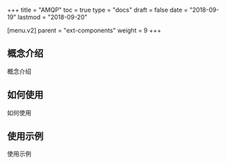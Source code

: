 +++
title = "AMQP"
toc = true
type = "docs"
draft = false
date = "2018-09-19"
lastmod = "2018-09-20"

[menu.v2]
  parent = "ext-components"
  weight = 9
+++

## 概念介绍

概念介绍

## 如何使用

如何使用

## 使用示例

使用示例
